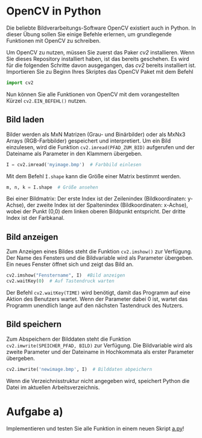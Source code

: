 # OpenCV in Python
Die beliebte Bildverarbeitungs-Software OpenCV existiert auch in Python. In dieser Übung sollen Sie einige Befehle
erlernen, um grundlegende Funktionen mit OpenCV zu schreiben. 

Um OpenCV zu nutzen, müssen Sie zuerst das Paker *cv2* installieren. Wenn Sie dieses Repository installiert haben,
ist das bereits geschehen. Es wird für die folgenden Schritte davon ausgegangen, das *cv2* bereits installiert ist.
Importieren Sie zu Beginn Ihres Skriptes das OpenCV Paket mit dem Befehl

````python
import cv2
````

Nun können Sie alle Funktionen von OpenCV mit dem vorangestellten Kürzel ``cv2.EIN_BEFEHL()`` nutzen.

## Bild laden
Bilder werden als MxN Matrizen (Grau- und Binärbilder) oder als MxNx3 Arrays (RGB-Farbbilder)
gespeichert und interpretiert. Um ein Bild einzulesen, wird die Funktion ``cv2.imread(PFAD_ZUM_BID)`` aufgerufen
und der Dateiname als Parameter in den Klammern übergeben.
````python
I = cv2.imread('myimage.bmp')  # Farbbild einlesen
````
Mit dem Befehl ``Ì.shape`` kann die Größe einer Matrix bestimmt werden.
````python
m, n, k = I.shape  # Größe ansehen
````
Bei einer Bildmatrix: Der erste Index ist der Zeilenindex (Bildkoordinaten: y-Achse), der zweite
Index ist der Spaltenindex (Bildkoordinaten: x-Achse), wobei der Punkt (0,0) dem linken oberen
Bildpunkt entspricht. Der dritte Index ist der Farbkanal.

## Bild anzeigen
Zum Anzeigen eines Bildes steht die Funktion ``cv2.imshow()`` zur Verfügung. Der Name des Fensters und die Bildvariable wird als
Parameter übergeben. Ein neues Fenster öffnet sich und zeigt das Bild an.

````python
cv2.imshow("Fenstername", I)  #Bild anzeigen
cv2.waitKey(0)  # Auf Tastendruck warten
````
Der Befehl ``cv2.waitKey(TIME)`` wird benötigt, damit das Programm auf eine Aktion des Benutzers wartet. Wenn der Parameter
dabei 0 ist, wartet das Programm unendlich lange auf den nächsten Tastendruck des Nutzers.

## Bild speichern
Zum Abspeichern der Bilddaten steht die Funktion ``cv2.imwrite(SPEICHER_PFAD, BILD)`` zur Verfügung. Die Bildvariable wird
als zweite Parameter und der Dateiname in Hochkommata als erster Parameter übergeben.
````python
cv2.imwrite('newimage.bmp', I)  # Bilddaten abpeichern
````
Wenn die Verzeichnisstruktur nicht angegeben wird, speichert Python die Datei im aktuellen
Arbeitsverzeichnis.

# Aufgabe a)
Implementieren und testen Sie alle Funktion in einem neuen Skript [a.py](a.py)!